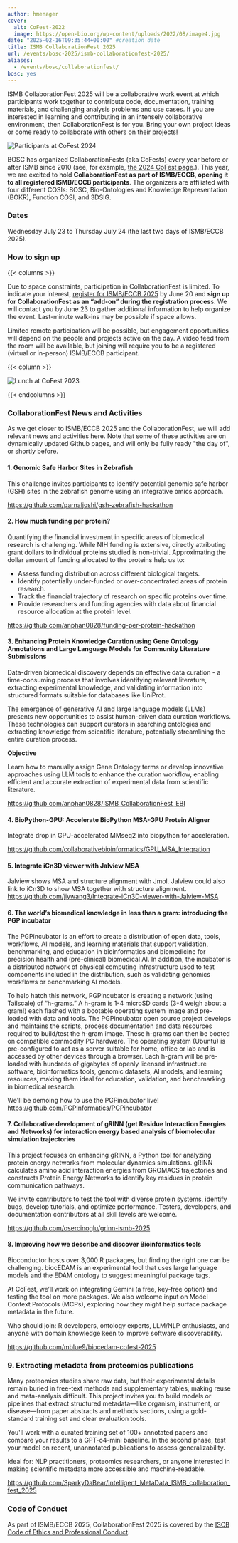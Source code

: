 ```yaml
---
author: hmenager
cover:
  alt: CoFest-2022
  image: https://open-bio.org/wp-content/uploads/2022/08/image4.jpg
date: "2025-02-16T09:35:44+00:00" #creation date
title: ISMB CollaborationFest 2025
url: /events/bosc-2025/ismb-collaborationfest-2025/
aliases:
  - /events/bosc/collaborationfest/
bosc: yes
---
```


ISMB CollaborationFest 2025 will be a collaborative work event at which participants work together to contribute code, documentation, training materials, and challenging analysis problems and use cases. If you are interested in learning and contributing in an intensely collaborative environment, then CollaborationFest is for you. Bring your own project ideas or come ready to collaborate with others on their projects!

![Participants at CoFest 2024](/wp-content/uploads/2025/01/cofest2024-1.jpeg)

BOSC has organized CollaborationFests (aka CoFests) every year before or after ISMB since 2010 (see, for example, [the 2024 CoFest page](https://open-bio.org/events/bosc-2024/obf-bosc-collaborationfest-2024/).). This year, we are excited to hold **CollaborationFest as part of ISMB/ECCB, opening it to all registered ISMB/ECCB participants**. The organizers are affiliated with four different COSIs: BOSC, Bio-Ontologies and Knowledge Representation (BOKR), Function COSI, and 3DSIG.

### Dates

Wednesday July 23 to Thursday July 24 (the last two days of ISMB/ECCB 2025).

### How to sign up

{{< columns >}}

Due to space constraints, participation in CollaborationFest is limited. To indicate your interest, [register for ISMB/ECCB 2025](https://www.iscb.org/ismbeccb2025/register) by June 20 and **sign up for CollaborationFest as an “add-on” during the registration proces**s. We will contact you by June 23 to gather additional information to help organize the event. Last-minute walk-ins may be possible if space allows.

Limited remote participation will be possible, but engagement opportunities will depend on the people and projects active on the day. A video feed from the room will be available, but joining will require you to be a registered (virtual or in-person) ISMB/ECCB participant.

{{< column >}}

![Lunch at CoFest 2023](/wp-content/uploads/2023/08/CoFest2023-lunch-1-736x1024.png) 

{{< endcolumns >}}

### CollaborationFest News and Activities

As we get closer to ISMB/ECCB 2025 and the CollaborationFest, we will add relevant news and activities here. Note that some of
these activities are on dynamically updated Github pages, and will only be fully ready "the day of", or shortly before.

#### 1. Genomic Safe Harbor Sites in Zebrafish

This challenge invites participants to identify potential genomic safe harbor (GSH) sites in the zebrafish genome using an
integrative omics approach.

https://github.com/parnaljoshi/gsh-zebrafish-hackathon

#### 2. How much funding per protein?

Quantifying the financial investment in specific areas of biomedical research is challenging. While NIH funding is extensive,
directly attributing grant dollars to individual proteins studied is non-trivial. Approximating the dollar amount of funding
allocated to the proteins help us to:

* Assess funding distribution across different biological targets.
* Identify potentially under-funded or over-concentrated areas of protein research.
* Track the financial trajectory of research on specific proteins over time.
* Provide researchers and funding agencies with data about financial resource allocation at the protein level.


https://github.com/anphan0828/funding-per-protein-hackathon

#### 3. Enhancing Protein Knowledge Curation using Gene Ontology Annotations and Large Language Models for Community Literature Submissions

Data-driven biomedical discovery depends on effective data curation - a time-consuming process that involves identifying relevant literature, extracting experimental knowledge, and validating information into structured formats suitable for databases like UniProt.

The emergence of generative AI and large language models (LLMs) presents new opportunities to assist human-driven data curation workflows. These technologies can support curators in searching ontologies and extracting knowledge from scientific literature, potentially streamlining the entire curation process.

**Objective**

Learn how to manually assign Gene Ontology terms or develop innovative approaches using LLM tools to enhance the curation workflow, enabling efficient and accurate extraction of experimental data from scientific literature. 

https://github.com/anphan0828/ISMB_CollaborationFest_EBI

#### 4.  BioPython-GPU: Accelerate BioPython MSA-GPU Protein Aligner

Integrate drop in GPU-accelerated MMseq2 into biopython for acceleration.

https://github.com/collaborativebioinformatics/GPU_MSA_Integration

#### 5. Integrate iCn3D viewer with Jalview MSA  

Jalview shows MSA and structure alignment with Jmol. Jalview could also link to iCn3D to show MSA together with structure alignment.
https://github.com/jiywang3/Integrate-iCn3D-viewer-with-Jalview-MSA

#### 6. The world’s biomedical knowledge in less than a gram: introducing the PGP incubator

The PGPincubator is an effort to create a distribution of open data, tools, workflows, AI models, and learning materials that support validation, benchmarking, and education in bioinformatics and biomedicine for precision health and (pre-clinical) biomedical AI. In addition, the incubator is a distributed network of physical computing infrastructure used to test components included in the distribution, such as validating genomics workflows or benchmarking AI models.

To help hatch this network, PGPincubator is creating a network (using Tailscale) of “h-grams.” A h-gram is 1-4 microSD cards (3-4 weigh about a gram!) each flashed with a bootable operating system image and pre-loaded with data and tools. The PGPincubator open source project develops and maintains the scripts, process documentation and data resources required to build/test the h-gram image. These h-grams can then be booted on compatible commodity PC hardware. The operating system (Ubuntu) is pre-configured to act as a server suitable for home, office or lab and is accessed by other devices through a browser. Each h-gram will be pre-loaded with hundreds of gigabytes of openly licensed infrastructure software, bioinformatics tools, genomic datasets, AI models, and learning resources, making them ideal for education, validation, and benchmarking in biomedical research.

We'll be demoing how to use the PGPincubator live!
https://github.com/PGPinformatics/PGPincubator

#### 7. Collaborative development of gRINN (get Residue Interaction Energies and Networks) for interaction energy based analysis of biomolecular simulation trajectories

This project focuses on enhancing gRINN, a Python tool for analyzing protein energy networks from molecular dynamics simulations. gRINN calculates amino acid interaction energies from GROMACS trajectories and constructs Protein Energy Networks to identify key residues in protein communication pathways.

We invite contributors to test the tool with diverse protein systems, identify bugs, develop tutorials, and optimize performance. Testers, developers, and documentation contributors at all skill levels are welcome.

https://github.com/osercinoglu/grinn-ismb-2025

#### 8. Improving how we describe and discover Bioinformatics tools

Bioconductor hosts over 3,000 R packages, but finding the right one can be challenging. biocEDAM is an experimental tool that uses large language models and the EDAM ontology to suggest meaningful package tags. 

At CoFest, we’ll work on integrating Gemini (a free, key‑free option) and testing the tool on more packages. We also welcome input on Model Context Protocols (MCPs), exploring how they might help surface package metadata in the future.

Who should join: R developers, ontology experts, LLM/NLP enthusiasts, and anyone with domain knowledge keen to improve software discoverability.

https://github.com/mblue9/biocedam-cofest-2025

### 9.  Extracting metadata from proteomics publications

Many proteomics studies share raw data, but their experimental details remain buried in free-text methods and supplementary tables, making reuse and meta-analysis difficult. This project invites you to build models or pipelines that extract structured metadata—like organism, instrument, or disease—from paper abstracts and methods sections, using a gold-standard training set and clear evaluation tools.

You'll work with a curated training set of 100+ annotated papers and compare your results to a GPT-o4-mini baseline. In the second phase, test your model on recent, unannotated publications to assess generalizability.

Ideal for: NLP practitioners, proteomics researchers, or anyone interested in making scientific metadata more accessible and machine-readable.

https://github.com/SparkyDaBear/Intelligent_MetaData_ISMB_collaboration_fest_2025



### Code of Conduct

As part of ISMB/ECCB 2025, CollaborationFest 2025 is covered by the [ISCB Code of Ethics and Professional Conduct](https://www.iscb.org/iscb-policy-statements/iscb-code-of-ethics-and-professional-conduct).
